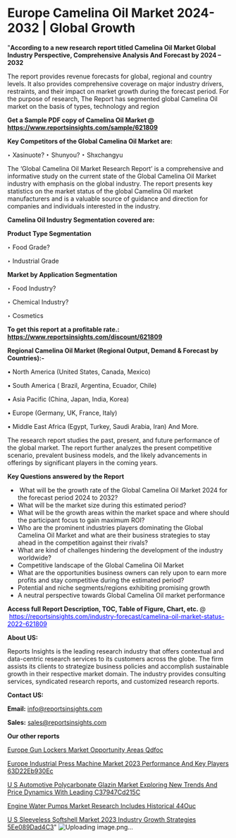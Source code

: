 # Europe Camelina Oil Market 2024-2032 | Global Growth

 "<strong>According to a new research report titled Camelina Oil Market Global Industry Perspective, Comprehensive Analysis And Forecast by 2024 – 2032</strong>

The report provides revenue forecasts for global, regional and country levels. It also provides comprehensive coverage on major industry drivers, restraints, and their impact on market growth during the forecast period. For the purpose of research, The Report has segmented global Camelina Oil market on the basis of types, technology and region

<strong>Get a Sample PDF copy of Camelina Oil Market </strong><strong>@<a href=https://www.reportsinsights.com/sample/621809 style=color:#0000ff;> https://www.reportsinsights.com/sample/621809</a></strong></font>

<strong>Key Competitors of the Global Camelina Oil Market are:</strong>

‣ Xasinuote?
‣ Shunyou?
‣ Shxchangyu

The ‘Global Camelina Oil Market Research Report’ is a comprehensive and informative study on the current state of the Global Camelina Oil Market industry with emphasis on the global industry. The report presents key statistics on the market status of the global Camelina Oil market manufacturers and is a valuable source of guidance and direction for companies and individuals interested in the industry.

<strong>Camelina Oil Industry Segmentation covered are:</strong>

<strong>Product Type Segmentation</strong>

‣    Food Grade?

‣ Industrial Grade

<strong>Market by Application Segmentation</strong>

‣   Food Industry?

‣ Chemical Industry?

‣ Cosmetics

<strong>To get this report at a profitable rate.: <a href=https://www.reportsinsights.com/discount/621809 style=color:#0000ff;>https://www.reportsinsights.com/discount/621809</a></strong></font>

<strong>Regional Camelina Oil Market (Regional Output, Demand &amp; Forecast by Countries):-</strong>

• North America (United States, Canada, Mexico)

• South America ( Brazil, Argentina, Ecuador, Chile)

• Asia Pacific (China, Japan, India, Korea)

• Europe (Germany, UK, France, Italy)

• Middle East Africa (Egypt, Turkey, Saudi Arabia, Iran) And More.

The research report studies the past, present, and future performance of the global market. The report further analyzes the present competitive scenario, prevalent business models, and the likely advancements in offerings by significant players in the coming years.

<strong>Key Questions answered by the Report</strong>
<ul>
  <li> What will be the growth rate of the Global Camelina Oil Market 2024 for the forecast period 2024 to 2032?</li>
  <li>What will be the market size during this estimated period?</li>
  <li>What will be the growth areas within the market space and where should the participant focus to gain maximum ROI?</li>
  <li>Who are the prominent industries players dominating the Global Camelina Oil Market and what are their business strategies to stay ahead in the competition against their rivals?</li>
  <li>What are kind of challenges hindering the development of the industry worldwide?</li>
  <li>Competitive landscape of the Global Camelina Oil Market</li>
  <li>What are the opportunities business owners can rely upon to earn more profits and stay competitive during the estimated period?</li>
  <li>Potential and niche segments/regions exhibiting promising growth</li>
  <li>A neutral perspective towards Global Camelina Oil market performance</li>
</ul>
<strong>Access full Report Description, TOC, Table of Figure, Chart, etc. </strong>@  <a href=https://reportsinsights.com/industry-forecast/camelina-oil-market-status-2022-621809 style=color:#0000ff;>https://reportsinsights.com/industry-forecast/camelina-oil-market-status-2022-621809</a></font>

<strong><strong>About US</strong>:</strong>

Reports Insights is the leading research industry that offers contextual and data-centric research services to its customers across the globe. The firm assists its clients to strategize business policies and accomplish sustainable growth in their respective market domain. The industry provides consulting services, syndicated research reports, and customized research reports.

<strong>Contact US:</strong>

<p class=""""><b>Email:</b> <a href=mailto:info@reportsinsights.com>info@reportsinsights.com</a></p>
<p class=""""><b>Sales:</b> <a href=mailto:sales@reportsinsights.com>sales@reportsinsights.com</a></p>

<strong>Our other reports</strong>

<a href=https://www.linkedin.com/pulse/europe-gun-lockers-market-opportunity-areas-qdfoc/>Europe Gun Lockers Market Opportunity Areas Qdfoc</a>

<a href=https://medium.com/@reportsinsights.aj/europe-industrial-press-machine-market-2023-performance-and-key-players-63d22eb930ec>Europe Industrial Press Machine Market 2023 Performance And Key Players 63D22Eb930Ec</a>

<a href=https://medium.com/@amanmandal1286/u-s-automotive-polycarbonate-glazin-market-exploring-new-trends-and-price-dynamics-with-leading-c37947cd215c>U S Automotive Polycarbonate Glazin Market Exploring New Trends And Price Dynamics With Leading C37947Cd215C</a>

<a href=https://www.linkedin.com/pulse/engine-water-pumps-market-research-includes-historical-44ouc/>Engine Water Pumps Market Research Includes Historical 44Ouc</a>

<a href=https://medium.com/@shreyaw909/u-s-sleeveless-softshell-market-2023-industry-growth-strategies-5ee089dad4c3>U S Sleeveless Softshell Market 2023 Industry Growth Strategies 5Ee089Dad4C3</a>"
![Uploading image.png…]()
